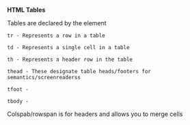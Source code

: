 **HTML Tables**

Tables are declared by the <table> element
    
    tr - Represents a row in a table

    td - Represents a single cell in a table

    th - Represents a header row in the table

    thead - These designate table heads/footers for semantics/screenreaderss

    tfoot - 

    tbody - 

Colspab/rowspan is for headers and allows you to merge cells